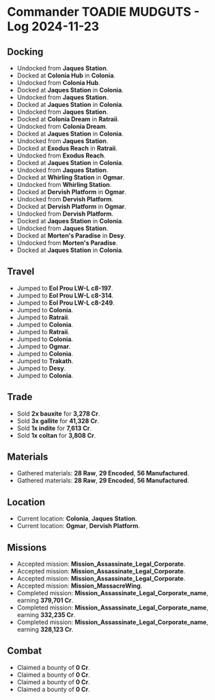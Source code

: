 # Commander TOADIE MUDGUTS - Log 2024-11-23

## Docking
- Undocked from **Jaques Station**.
- Docked at **Colonia Hub** in **Colonia**.
- Undocked from **Colonia Hub**.
- Docked at **Jaques Station** in **Colonia**.
- Undocked from **Jaques Station**.
- Docked at **Jaques Station** in **Colonia**.
- Undocked from **Jaques Station**.
- Docked at **Colonia Dream** in **Ratraii**.
- Undocked from **Colonia Dream**.
- Docked at **Jaques Station** in **Colonia**.
- Undocked from **Jaques Station**.
- Docked at **Exodus Reach** in **Ratraii**.
- Undocked from **Exodus Reach**.
- Docked at **Jaques Station** in **Colonia**.
- Undocked from **Jaques Station**.
- Docked at **Whirling Station** in **Ogmar**.
- Undocked from **Whirling Station**.
- Docked at **Dervish Platform** in **Ogmar**.
- Undocked from **Dervish Platform**.
- Docked at **Dervish Platform** in **Ogmar**.
- Undocked from **Dervish Platform**.
- Docked at **Jaques Station** in **Colonia**.
- Undocked from **Jaques Station**.
- Docked at **Morten's Paradise** in **Desy**.
- Undocked from **Morten's Paradise**.
- Docked at **Jaques Station** in **Colonia**.

## Travel
- Jumped to **Eol Prou LW-L c8-197**.
- Jumped to **Eol Prou LW-L c8-314**.
- Jumped to **Eol Prou LW-L c8-249**.
- Jumped to **Colonia**.
- Jumped to **Ratraii**.
- Jumped to **Colonia**.
- Jumped to **Ratraii**.
- Jumped to **Colonia**.
- Jumped to **Ogmar**.
- Jumped to **Colonia**.
- Jumped to **Trakath**.
- Jumped to **Desy**.
- Jumped to **Colonia**.

## Trade
- Sold **2x bauxite** for **3,278 Cr**.
- Sold **3x gallite** for **41,328 Cr**.
- Sold **1x indite** for **7,613 Cr**.
- Sold **1x coltan** for **3,808 Cr**.

## Materials
- Gathered materials: **28 Raw**, **29 Encoded**, **56 Manufactured**.
- Gathered materials: **28 Raw**, **29 Encoded**, **56 Manufactured**.

## Location
- Current location: **Colonia**, **Jaques Station**.
- Current location: **Ogmar**, **Dervish Platform**.

## Missions
- Accepted mission: **Mission_Assassinate_Legal_Corporate**.
- Accepted mission: **Mission_Assassinate_Legal_Corporate**.
- Accepted mission: **Mission_Assassinate_Legal_Corporate**.
- Accepted mission: **Mission_MassacreWing**.
- Completed mission: **Mission_Assassinate_Legal_Corporate_name**, earning **379,701 Cr**.
- Completed mission: **Mission_Assassinate_Legal_Corporate_name**, earning **332,235 Cr**.
- Completed mission: **Mission_Assassinate_Legal_Corporate_name**, earning **328,123 Cr**.

## Combat
- Claimed a bounty of **0 Cr**.
- Claimed a bounty of **0 Cr**.
- Claimed a bounty of **0 Cr**.
- Claimed a bounty of **0 Cr**.

